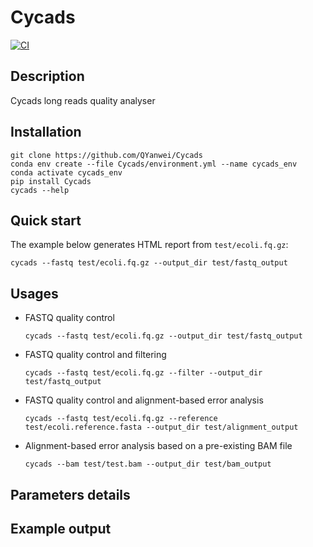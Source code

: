 # Cycads

[![CI](https://github.com/QYanwei/Cycads/actions/workflows/run_test.yml/badge.svg?branch=master)](https://github.com/QYanwei/Cycads/actions/workflows/run_test.yml)

## Description
Cycads long reads quality analyser

## Installation

```
git clone https://github.com/QYanwei/Cycads
conda env create --file Cycads/environment.yml --name cycads_env
conda activate cycads_env
pip install Cycads
cycads --help
```


## Quick start 

The example below generates HTML report from `test/ecoli.fq.gz`:

  ```
  cycads --fastq test/ecoli.fq.gz --output_dir test/fastq_output
  ```

## Usages

* FASTQ quality control 
  ``` 
  cycads --fastq test/ecoli.fq.gz --output_dir test/fastq_output
  ```
* FASTQ quality control and filtering
  ```
  cycads --fastq test/ecoli.fq.gz --filter --output_dir test/fastq_output
  ```
* FASTQ quality control and alignment-based error analysis
  ```
  cycads --fastq test/ecoli.fq.gz --reference test/ecoli.reference.fasta --output_dir test/alignment_output
  ```
  
* Alignment-based error analysis based on a pre-existing BAM file
  ```
  cycads --bam test/test.bam --output_dir test/bam_output
  ```


## Parameters details


## Example output




